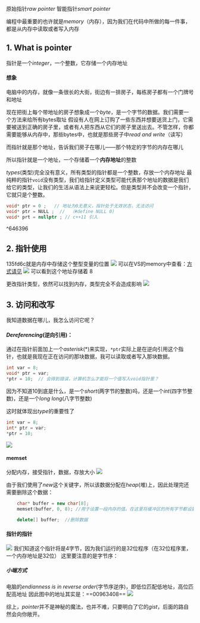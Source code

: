 原始指针*raw pointer*   智能指针*smart pointer*

编程中最重要的也许就是*memory*（内存），因为我们在代码中所做的每一件事，都是从内存中读取或者写入内存

## 1. What is pointer

指针是一个*integer*，一个整数，它存储一个内存地址

#### 想象
电脑中的内存，就像一条很长的大街，街边有一排房子，每栋房子都有一个门牌号和地址

现在把街上每个带地址的房子想象成一个*byte*，是一个字节的数据。我们需要一个方法来给所有bytes取址
假设有人在网上订购了一些东西并想要送货上门，它需要被送到正确的房子里，或者有人把东西从它们的房子里送出去。不管怎样，你都需要能够从内存中，那些bytes中，也就是那些房子中*read and write*（读写）

而指针就是那个地址，告诉我们房子在哪儿——那个特定的字节的内存在哪儿

所以指针就是一个地址，一个存储着一个**内存地址**的整数

*types*(类型)完全没有意义，所有类型的指针都是一个整数，存放一个内存地址
最纯粹的指针`void`没有类型，我们给指针定义类型可能代表那个地址的数据是我们给它的类型，让我们的生活从语法上来说更轻松。但是类型并不会改变一个指针，它就只是个整数。

```cpp
void* ptr = 0 ;   // 地址为0无意义，指针处于无效状态，无法访问
void* ptr = NULL ;  //  （#define NULL 0)
void* prt = nullptr ; // c++11 引入
```

^646396

## 2. 指针使用
135fd6c就是内存中存储这个整型变量的位置
![](Pasted%20image%2020230701112242.png)
可以在VS的memory中查看：[方式请见](11%20How%20to%20DEBUG%20C++%20in%20Visual%20Studio.md#^dd3537)
![](Pasted%20image%2020230701113120.png)
可以看到这个地址存储着 8

更改指针类型，依然可以找到内存，类型完全不会造成影响
![](微信图片_20230701113713.png)

## 3. 访问和改写

我知道数据在哪儿，我怎么访问它呢？

#### *Dereferencing*(逆向引用)：

通过在指针前面加上一个*asterisk*(\*)来实现，`*ptr`实际上是在逆向引用这个指针，也就是我现在正在访问的那块数据，我可以读取或者写入那块数据。

```cpp
int var = 8;
void* ptr = var;
*ptr = 10;  // 会得到错误，计算机怎么才能将一个值写入void指针里？
```

因为不知道10到底是什么，是一个*short*(两字节的整数)吗，还是一个*int*(四字节整数)，还是一个*long long*(八字节整数)

这时就体现出*type*的重要性了
```cpp
int var = 8;
int* ptr = var;
*ptr = 10;  
```

![](Pasted%20image%2020230701175252.png)


#### memset
分配内存，接受指针，数据，存放大小
![](Pasted%20image%2020230701175816.png)

由于我们使用了*new*这个关键字，所以该数据分配在*heap*(堆)上，因此处理完还需要删除这个数据：
```cpp
	char* buffer = new char[8];
	memset(buffer, 0, 8); //用于设置一段内存的值。在这里将缓冲区的所有字节都设置为0，实现了清零的效果。

	delete[] buffer;  //删除数据
```

#### 指针的指针
![](Pasted%20image%2020230701180553.png)
我们知道这个指针将是4字节，因为我们运行的是32位程序（在32位程序里，一个内存地址是32位）
这里要注意的是字节序：
##### 小端方式
电脑的*endianness is in reverse order*(字节序逆序)，即低位匹配低地址，高位匹配高地址
因此图中的地址其实是：==00963408==
![](Pasted%20image%2020230701181043.png)

综上，*pointer*并不是神秘的魔法，也并不难，只要明白了它的*gist*，后面的路自然会向你敞开。
